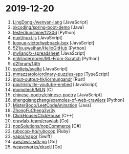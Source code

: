 # 2019-12-20

1. [LingDong-/wenyan-lang](https://github.com/LingDong-/wenyan-lang "文言文編程語言 A programming language for the ancient Chinese.") [JavaScript]
2. [xkcoding/spring-boot-demo](https://github.com/xkcoding/spring-boot-demo "spring boot demo 是一个用来深度学习并实战 spring boot 的项目，目前总共包含 63 个集成demo，已经完成 52 个。 该项目已成功集成 actuator(监控)、admin(可视化监控)、logback(日志)、aopLog(通过AOP记录web请求日志)、统一异常处理(json级别和页面级别)、freemarker(模板引擎)、thymeleaf(模板引擎)、Beetl(模板引擎)、Enjoy(模板引擎)、JdbcTemplate(通用JDBC操作数据库)、JPA(强大的ORM框架)、mybatis(强大的ORM框架)、通用Mapper(快速操作Mybatis)、PageHelper(通用的Mybatis分页插件)、mybatis-plus(快速操作M…") [Java]
3. [testerSunshine/12306](https://github.com/testerSunshine/12306 "12306智能刷票，订票") [Python]
4. [nuxt/nuxt.js](https://github.com/nuxt/nuxt.js "The Vue.js Framework") [JavaScript]
5. [luoxue-victor/webpack-box](https://github.com/luoxue-victor/webpack-box "我有一个梦想，就是将所有webpack相关的最佳实践都集成在这里，本项目长期维护/更新，有兴趣的同学可以一起成为维护者。issue下面TODO标签是接下来要做的事情，欢迎所有人都可以来提，让我们共创 webpack 工厂！") [JavaScript]
6. [521xueweihan/HelloGitHub](https://github.com/521xueweihan/HelloGitHub "Find pearls on open-source seashore 分享 GitHub 上有趣、入门级的开源项目") [Python]
7. [myliang/x-spreadsheet](https://github.com/myliang/x-spreadsheet "A web-based JavaScript（canvas） spreadsheet") [JavaScript]
8. [eriklindernoren/ML-From-Scratch](https://github.com/eriklindernoren/ML-From-Scratch "Machine Learning From Scratch. Bare bones NumPy implementations of machine learning models and algorithms with a focus on accessibility. Aims to cover everything from linear regression to deep learning.") [Python]
9. [d2forum/14th](https://github.com/d2forum/14th "第十四届D2前端技术论坛「创心」") 
10. [sveltejs/svelte](https://github.com/sveltejs/svelte "Cybernetically enhanced web apps") [JavaScript]
11. [mmazzarolo/ordinary-puzzles-app](https://github.com/mmazzarolo/ordinary-puzzles-app "A mobile puzzle game built with React-Native") [TypeScript]
12. [input-output-hk/jormungandr](https://github.com/input-output-hk/jormungandr "aspiring blockchain node") [Rust]
13. [paulirish/lite-youtube-embed](https://github.com/paulirish/lite-youtube-embed "A faster youtube embed.") [JavaScript]
14. [momotech/MLN](https://github.com/momotech/MLN "高性能、小巧、易上手的移动跨平台开发框架. A framework for building Mobile cross-platform apps with Lua") [C]
15. [chinese-poetry/chinese-poetry](https://github.com/chinese-poetry/chinese-poetry "最全中华古诗词数据库, 唐宋两朝近一万四千古诗人, 接近5.5万首唐诗加26万宋诗. 两宋时期1564位词人，21050首词。") [JavaScript]
16. [shengqiangzhang/examples-of-web-crawlers](https://github.com/shengqiangzhang/examples-of-web-crawlers "一些非常有趣的python爬虫例子,对新手比较友好,主要爬取淘宝、天猫、微信、豆瓣、QQ等网站。(Some interesting examples of python crawlers that are friendly to beginners. )") [Python]
17. [MisterBooo/LeetCodeAnimation](https://github.com/MisterBooo/LeetCodeAnimation "Demonstrate all the questions on LeetCode in the form of animation.（用动画的形式呈现解LeetCode题目的思路）") [Java]
18. [ZhongFuCheng3y/3y](https://github.com/ZhongFuCheng3y/3y "📓从Java基础、JavaWeb基础到常用的框架再到面试题都有完整的教程，几乎涵盖了Java后端必备的知识点") 
19. [ClickHouse/ClickHouse](https://github.com/ClickHouse/ClickHouse "ClickHouse is a free analytics DBMS for big data") [C++]
20. [crawlab-team/crawlab](https://github.com/crawlab-team/crawlab "Distributed web crawler admin platform for spiders management regardless of languages and frameworks.") [Go]
21. [nopSolutions/nopCommerce](https://github.com/nopSolutions/nopCommerce "The most popular open source ecommerce shopping cart solution based on ASP.NET Core") [C#]
22. [rubocop-hq/rubocop](https://github.com/rubocop-hq/rubocop "A Ruby static code analyzer and formatter, based on the community Ruby style guide.") [Ruby]
23. [vapor/vapor](https://github.com/vapor/vapor "💧 A server-side Swift web framework.") [Swift]
24. [aws/aws-sdk-go](https://github.com/aws/aws-sdk-go "AWS SDK for the Go programming language.") [Go]
25. [weaveworks/eksctl](https://github.com/weaveworks/eksctl "The official CLI for Amazon EKS") [Go]
